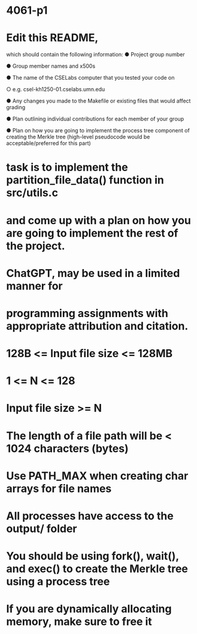 # 4061-p1
# Edit this README, 
which should contain the following
information:
● Project group number

● Group member names and x500s

● The name of the CSELabs computer that you tested your code on

  ○ e.g. csel-kh1250-01.cselabs.umn.edu

● Any changes you made to the Makefile or existing files that would affect grading

● Plan outlining individual contributions for each member of your group

● Plan on how you are going to implement the process tree component of creating the Merkle tree
(high-level pseudocode would be acceptable/preferred for this part)


# task is to implement the partition_file_data() function in src/utils.c
# and come up with a plan on how you are going to implement the rest of the project.
# ChatGPT, may be used in a limited manner for
# programming assignments with appropriate attribution and citation.
# 128B <= Input file size <= 128MB
# 1 <= N <= 128
# Input file size >= N
# The length of a file path will be < 1024 characters (bytes)
# Use PATH_MAX when creating char arrays for file names
# All processes have access to the output/ folder
# You should be using fork(), wait(), and exec() to create the Merkle tree using a process tree
# If you are dynamically allocating memory, make sure to free it


